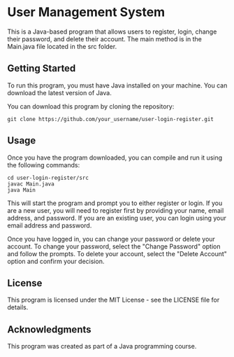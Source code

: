 # User Management System
This is a Java-based program that allows users to register, login, change their password, and delete their account. The main method is in the Main.java file located in the src folder.

## Getting Started
To run this program, you must have Java installed on your machine. You can download the latest version of Java.

You can download this program by cloning the repository:

```
git clone https://github.com/your_username/user-login-register.git
```

## Usage
Once you have the program downloaded, you can compile and run it using the following commands:

```
cd user-login-register/src
javac Main.java
java Main
```

This will start the program and prompt you to either register or login. If you are a new user, you will need to register first by providing your name, email address, and password. If you are an existing user, you can login using your email address and password.

Once you have logged in, you can change your password or delete your account. To change your password, select the "Change Password" option and follow the prompts. To delete your account, select the "Delete Account" option and confirm your decision.

## License
This program is licensed under the MIT License - see the LICENSE file for details.

## Acknowledgments
This program was created as part of a Java programming course.
